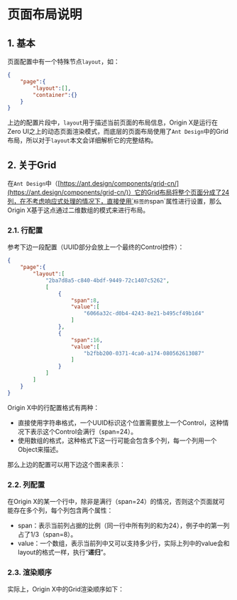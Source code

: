# 页面布局说明

## 1. 基本

页面配置中有一个特殊节点`layout`，如：

```json
{
    "page":{
        "layout":[],
        "container":{}
    }
}
```

上边的配置片段中，`layout`用于描述当前页面的布局信息，Origin X是运行在Zero UI之上的动态页面渲染模式，而底层的页面布局使用了`Ant Design`中的Grid布局，所以对于`layout`本文会详细解析它的完整结构。

## 2. 关于Grid

在`Ant Design`中（[https://ant.design/components/grid-cn/](https://ant.design/components/grid-cn/)）它的Grid布局将整个页面分成了24列，在不考虑响应式处理的情况下，直接使用`<Col>`标签的`span`属性进行设置，那么Origin X基于这点通过二维数组的模式来进行布局。

### 2.1. 行配置

参考下边一段配置（UUID部分会放上一个最终的Control控件）：

```json
{
    "page":{
        "layout":[
            "2ba7d8a5-c840-4bdf-9449-72c1407c5262",
            [
                {
                    "span":8,
                    "value":[
                        "6066a32c-d0b4-4243-8e21-b495cf49b1d4"
                    ]
                },
                {
                    "span":16,
                    "value":[
                        "b2fbb200-0371-4ca0-a174-080562613087"
                    ]
                }
            ]
        ]
    }
}
```

Origin X中的行配置格式有两种：

* 直接使用字符串格式，一个UUID标识这个位置需要放上一个Control，这种情况下表示这个Control会满行（span=24）。
* 使用数组的格式，这种格式下这一行可能会包含多个列，每一个列用一个Object来描述。

那么上边的配置可以用下边这个图来表示：

### 2.2. 列配置

在Origin X的某一个行中，除非是满行（span=24）的情况，否则这个页面就可能存在多个列，每个列包含两个属性：

* span：表示当前列占据的比例（同一行中所有列的和为24），例子中的第一列占了1/3（span=8）。
* value：一个数组，表示当前列中又可以支持多少行，实际上列中的value会和layout的格式一样，执行“**递归**”。

### 2.3. 渲染顺序

实际上，Origin X中的Grid渲染顺序如下：





